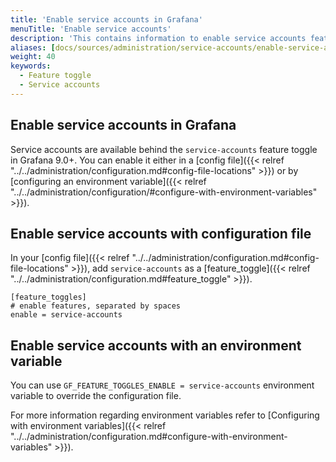 ```yaml
---
title: 'Enable service accounts in Grafana'
menuTitle: 'Enable service accounts'
description: 'This contains information to enable service accounts feature in Grafana'
aliases: [docs/sources/administration/service-accounts/enable-service-accounts.md]
weight: 40
keywords:
  - Feature toggle
  - Service accounts
---
```


## Enable service accounts in Grafana

Service accounts are available behind the `service-accounts` feature toggle in Grafana 9.0+.
You can enable it either in a [config file]({{< relref "../../administration/configuration.md#config-file-locations" >}}) or by [configuring an environment variable]({{< relref "../../administration/configuration/#configure-with-environment-variables" >}}).

## Enable service accounts with configuration file

In your [config file]({{< relref "../../administration/configuration.md#config-file-locations" >}}), add `service-accounts` as a [feature_toggle]({{< relref "../../administration/configuration.md#feature_toggle" >}}).

```
[feature_toggles]
# enable features, separated by spaces
enable = service-accounts
```

## Enable service accounts with an environment variable

You can use `GF_FEATURE_TOGGLES_ENABLE = service-accounts` environment variable to override the configuration file.

For more information regarding environment variables refer to [Configuring with environment variables]({{< relref "../../administration/configuration.md#configure-with-environment-variables" >}}).
